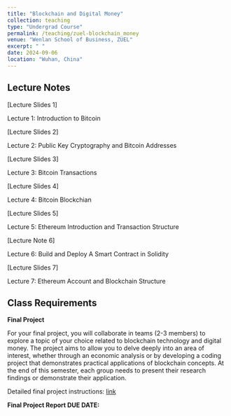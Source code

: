 ```yaml
---
title: "Blockchain and Digital Money"
collection: teaching
type: "Undergrad Course"
permalink: /teaching/zuel-blockchain_money
venue: "Wenlan School of Business, ZUEL"
excerpt: " "
date: 2024-09-06
location: "Wuhan, China"
---
```


## Lecture Notes

[Lecture Slides 1]

Lecture 1: Introduction to Bitcoin

[Lecture Slides 2]

Lecture 2: Public Key Cryptography and Bitcoin Addresses

[Lecture Slides 3]

Lecture 3: Bitcoin Transactions

[Lecture Slides 4]

Lecture 4: Bitcoin Blockchian

[Lecture Slides 5]

Lecture 5: Ethereum Introduction and Transaction Structure

[Lecture Note 6]

Lecture 6: Build and Deploy A Smart Contract in Solidity

[Lecture Slides 7]

Lecture 7: Ethereum Account and Blockchain Structure 

## Class Requirements

**Final Project**

For your final project, you will collaborate in teams (2-3 members) to explore a topic of your choice related to blockchain technology and digital money. The project aims to allow you to delve deeply into an area of interest, whether through an economic analysis or by developing a coding project that demonstrates practical applications of blockchain concepts. At the end of this semester, each group needs to present their research findings or demonstrate their application.

Detailed final project instructions: [link](https://github.com/Anonymous-Y/my_website/blob/896932a81a76b0f444aa5e503feec0cd69c41006/files/ZUEL/blockchain_and_digital_money/Blockchain_and_Digital_Money_Final_Project.md)

**Final Project Report DUE DATE:** 

<!--- Please submit your report here: [link](https://docs.qq.com/form/page/DU1Z6SVdYZnhVbnVa)--->